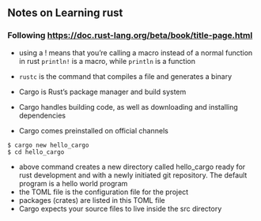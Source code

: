## Notes on Learning rust

### Following https://doc.rust-lang.org/beta/book/title-page.html

- using a ! means that you’re calling a macro instead of a normal function in rust
`println!` is a macro, while `println` is a function

- `rustc` is the command that compiles a file and generates a binary
- Cargo is Rust’s package manager and build system
- Cargo handles building code, as well as downloading and installing dependencies
- Cargo comes preinstalled on official channels

```
$ cargo new hello_cargo
$ cd hello_cargo
```

- above command creates a new directory called hello_cargo ready for rust development and with a newly initiated git repository. The default program is a hello world program
- the TOML file is the configuration file for the project
- packages (crates) are listed in this TOML file
- Cargo expects your source files to live inside the src directory
